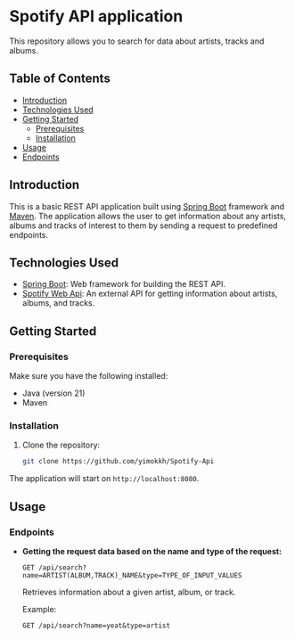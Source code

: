 # Spotify API application

This repository allows you to search for data about artists, tracks and albums.

## Table of Contents

- [Introduction](#introduction)
- [Technologies Used](#technologies-used)
- [Getting Started](#getting-started)
  - [Prerequisites](#prerequisites)
  - [Installation](#installation)
- [Usage](#usage)
- [Endpoints](#endpoints)

## Introduction

This is a basic REST API application built using [Spring Boot](https://spring.io/projects/spring-boot) framework and [Maven](https://maven.apache.org). The application allows the user to get information about any artists, albums and tracks of interest to them by sending a request to predefined endpoints.

## Technologies Used

- [Spring Boot](https://spring.io/projects/spring-boot): Web framework for building the REST API.
- [Spotify Web Api](https://developer.spotify.com/documentation/web-api): An external API for getting information about artists, albums, and tracks.

## Getting Started

### Prerequisites

Make sure you have the following installed:

- Java (version 21)
- Maven

### Installation

1. Clone the repository:

    ```bash
    git clone https://github.com/yimokkh/Spotify-Api
    ```

The application will start on `http://localhost:8080`.

## Usage

### Endpoints

- **Getting the request data based on the name and type of the request:** 
  
  ```http
  GET /api/search?name=ARTIST(ALBUM,TRACK)_NAME&type=TYPE_OF_INPUT_VALUES
  ```

  Retrieves information about a given artist, album, or track.

  Example:
  ```http
  GET /api/search?name=yeat&type=artist
  ```




 
